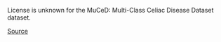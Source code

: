 License is unknown for the MuCeD: Multi-Class Celiac Disease Dataset dataset.

[Source](https://github.com/dair-iitd/DeGPR)